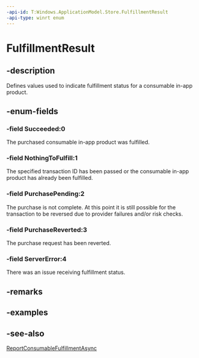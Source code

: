 ```yaml
---
-api-id: T:Windows.ApplicationModel.Store.FulfillmentResult
-api-type: winrt enum
---
```


<!-- Enumeration syntax
public enum Windows.ApplicationModel.Store.FulfillmentResult : int
-->

# FulfillmentResult

## -description
Defines values used to indicate fulfillment status for a consumable in-app product.

## -enum-fields
### -field Succeeded:0
The purchased consumable in-app product was fulfilled.

### -field NothingToFulfill:1
The specified transaction ID has been passed or the consumable in-app product has already been fulfilled.

### -field PurchasePending:2
The purchase is not complete. At this point it is still possible for the transaction to be reversed due to provider failures and/or risk checks.

### -field PurchaseReverted:3
The purchase request has been reverted.

### -field ServerError:4
There was an issue receiving fulfillment status.


## -remarks

## -examples

## -see-also
[ReportConsumableFulfillmentAsync](currentapp_reportconsumablefulfillmentasync.md)